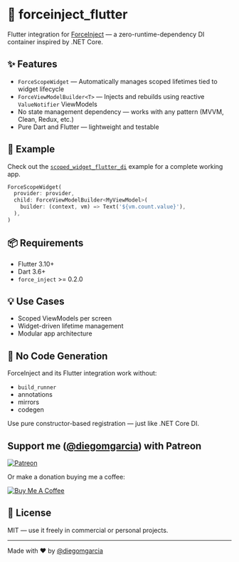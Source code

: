 # 📱 forceinject_flutter

Flutter integration for [ForceInject](https://pub.dev/packages/force_inject) — a zero-runtime-dependency DI container inspired by .NET Core.

## ✨ Features

- `ForceScopeWidget` — Automatically manages scoped lifetimes tied to widget lifecycle
- `ForceViewModelBuilder<T>` — Injects and rebuilds using reactive `ValueNotifier` ViewModels
- No state management dependency — works with any pattern (MVVM, Clean, Redux, etc.)
- Pure Dart and Flutter — lightweight and testable

## 🧪 Example

Check out the [`scoped_widget_flutter_di`](../../example/scoped_widget_flutter_di) example for a complete working app.

```dart
ForceScopeWidget(
  provider: provider,
  child: ForceViewModelBuilder<MyViewModel>(
    builder: (context, vm) => Text('${vm.count.value}'),
  ),
)
```

## 📦 Requirements

- Flutter 3.10+
- Dart 3.6+
- `force_inject` >= 0.2.0

## 💡 Use Cases

- Scoped ViewModels per screen
- Widget-driven lifetime management
- Modular app architecture

## 🧰 No Code Generation

ForceInject and its Flutter integration work without:

- `build_runner`
- annotations
- mirrors
- codegen

Use pure constructor-based registration — just like .NET Core DI.

## Support me ([@diegomgarcia](https://github.com/diegomgarcia)) with Patreon

[![Patreon](https://c5.patreon.com/external/logo/become_a_patron_button.png)](https://www.patreon.com/dmgarcia)

Or make a donation buying me a coffee:

[![Buy Me A Coffee](https://user-images.githubusercontent.com/835641/60540201-fcd7fa00-9ce4-11e9-87ec-1e98568e9f58.png)](https://www.buymeacoffee.com/dmgarcia)

## 📜 License

MIT — use it freely in commercial or personal projects.

---
Made with ❤️ by [@diegomgarcia](https://github.com/diegomgarcia)
